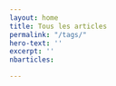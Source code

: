 ```yaml
---
layout: home
title: Tous les articles
permalink: "/tags/"
hero-text: ''
excerpt: ''
nbarticles: 

---
```

